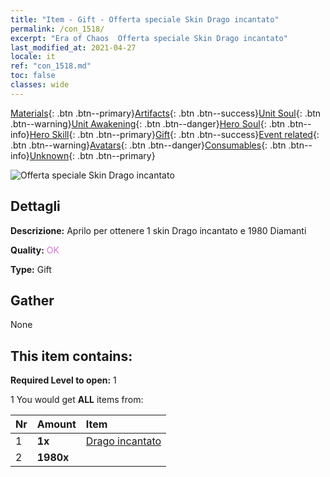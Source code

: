 ```yaml
---
title: "Item - Gift - Offerta speciale Skin Drago incantato"
permalink: /con_1518/
excerpt: "Era of Chaos  Offerta speciale Skin Drago incantato"
last_modified_at: 2021-04-27
locale: it
ref: "con_1518.md"
toc: false
classes: wide
---
```

 [Materials](/ItemsIT/){: .btn .btn--primary}[Artifacts](/ItemsIT/Artifacts/){: .btn .btn--success}[Unit Soul](/ItemsIT/UnitSoul/){: .btn .btn--warning}[Unit Awakening](/ItemsIT/UnitAwakening/){: .btn .btn--danger}[Hero Soul](/ItemsIT/HeroSoul/){: .btn .btn--info}[Hero Skill](/ItemsIT/HeroSkill/){: .btn .btn--primary}[Gift](/ItemsIT/Gift/){: .btn .btn--success}[Event related](/ItemsIT/Events/){: .btn .btn--warning}[Avatars](/ItemsIT/Avatars/){: .btn .btn--danger}[Consumables](/ItemsIT/Consumables/){: .btn .btn--info}[Unknown](/ItemsIT/Unknown/){: .btn .btn--primary}

 ![Offerta speciale Skin Drago incantato](/images/t/i_907132.png)

## Dettagli
 **Descrizione:** Aprilo per ottenere 1 skin Drago incantato e 1980 Diamanti

 **Quality:** <span style="color: #DA70D6">OK</span>

 **Type:** Gift

## Gather

  None

## This item contains:

 **Required Level to open:** 1

 1 You would get **ALL** items  from:

  | Nr | Amount |     Item    |
  |:---|:-------|:------------|
  | 1 |  **1x** | [Drago incantato](/ItemsIT/con_1073/) |  | 
  | 2 |  **1980x** | <i class="fas fa-gem"/> |  | 
